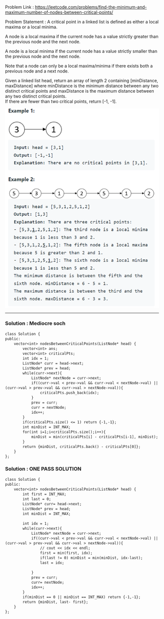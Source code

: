 Problem Link : https://leetcode.com/problems/find-the-minimum-and-maximum-number-of-nodes-between-critical-points/

Problem Statement : A critical point in a linked list is defined as either a local maxima or a local minima.

A node is a local maxima if the current node has a value strictly greater than the previous node and the next node.

A node is a local minima if the current node has a value strictly smaller than the previous node and the next node.

Note that a node can only be a local maxima/minima if there exists both a previous node and a next node.

Given a linked list head, return an array of length 2 containing [minDistance, maxDistance] where minDistance is the minimum distance between any two distinct critical points and maxDistance is the maximum distance between any two distinct critical points.<br> If there are fewer than two critical points, return [-1, -1].

![](../images/b20.PNG)<br>

___________________________________________________________________________________________

### Solution : Mediocre soch

```
class Solution {
public:
    vector<int> nodesBetweenCriticalPoints(ListNode* head) {
        vector<int> ans;
        vector<int> criticalPts;
        int idx = 1;
        ListNode* curr = head->next;
        ListNode* prev = head;
        while(curr->next){
            ListNode* nextNode = curr->next;
            if((curr->val < prev->val && curr->val < nextNode->val) || (curr->val > prev->val && curr->val > nextNode->val)){
                criticalPts.push_back(idx);
            }
            prev = curr;
            curr = nextNode;
            idx++;
        }
        if(criticalPts.size() <= 1) return {-1,-1};
        int minDist = INT_MAX;
        for(int i=1;i<criticalPts.size();i++){
            minDist = min(criticalPts[i] - criticalPts[i-1], minDist);
        }
        return {minDist, criticalPts.back() - criticalPts[0]};
    }
};
```

### Solution : ONE PASS SOLUTION

```
class Solution {
public:
    vector<int> nodesBetweenCriticalPoints(ListNode* head) {
        int first = INT_MAX;
        int last = 0;
        ListNode* curr= head->next;
        ListNode* prev = head;
        int minDist = INT_MAX;
        
        int idx = 1;
        while(curr->next){
            ListNode* nextNode = curr->next;
            if((curr->val < prev->val && curr->val < nextNode->val) || (curr->val > prev->val && curr->val > nextNode->val)){
                // cout << idx << endl;
                first = min(first, idx);
                if(last != 0) minDist = min(minDist, idx-last);
                last = idx;
                
            }
            prev = curr;
            curr= nextNode;
            idx++;
        }
        if(minDist == 0 || minDist == INT_MAX) return {-1,-1};
        return {minDist, last- first};
    }
};

```